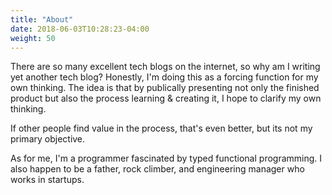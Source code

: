 ```yaml
---
title: "About"
date: 2018-06-03T10:28:23-04:00
weight: 50
---
```


There are so many excellent tech blogs on the internet, so why am I writing yet another tech blog? Honestly, I'm doing this as a forcing function for my own thinking. The idea is that by publically presenting not only the finished product but also the process learning & creating it, I hope to clarify my own thinking.

If other people find value in the process, that's even better, but its not my primary objective.

As for me, I'm a programmer fascinated by typed functional programming. I also happen to be a father, rock climber, and engineering manager who works in startups.
